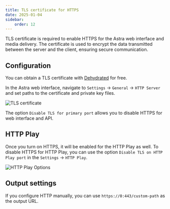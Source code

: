 ```yaml
---
title: TLS certificate for HTTPS
date: 2025-01-04
sidebar:
    order: 12
---
```


TLS certificate is required to enable HTTPS for the Astra web interface and media delivery. The certificate is used to encrypt the data transmitted between the server and the client, ensuring secure communication.

## Configuration

You can obtain a TLS certificate with [Dehydrated](/en/articles/tools-and-utilities/dehydrated) for free.

In the Astra web interface, navigate to `Settings` -> `General` -> `HTTP Server` and set paths to the certificate and private key files.

![TLS certificate](https://cdn.cesbo.com/help/astra/delivery/http-hls/https/tls-certificate.png)

The option `Disable TLS for primary port` allows you to disable HTTPS for web interface and API.

## HTTP Play

Once you turn on HTTPS, it will be enabled for the HTTP Play as well. To disable HTTPS for HTTP Play, you can use the option `Disable TLS on HTTP Play port` in the `Settings` -> `HTTP Play`.

![HTTP Play Options](https://cdn.cesbo.com/help/astra/delivery/http-hls/https/http-play.png)

## Output settings

If you configure HTTP manually, you can use `https://0:443/custom-path` as the output URL.
